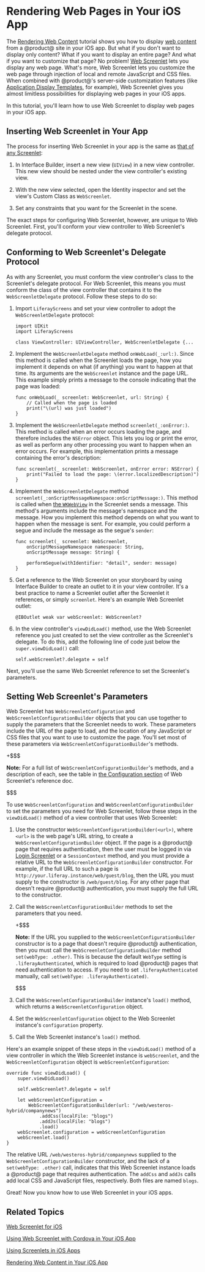 # Rendering Web Pages in Your iOS App [](id=rendering-web-pages-in-your-ios-app)

The 
[Rendering Web Content](/develop/tutorials/-/knowledge_base/7-0/rendering-web-content-in-your-ios-app) 
tutorial shows you how to display 
[web content](/discover/portal/-/knowledge_base/7-0/creating-web-content) 
from a @product@ site in your iOS app. But what if you don't want to display 
only content? What if you want to display an entire page? And what if you want 
to customize that page? No problem! 
[Web Screenlet](/develop/reference/-/knowledge_base/7-0/web-screenlet-for-ios) 
lets you display any web page. What's more, Web Screenlet lets you customize the 
web page through injection of local and remote JavaScript and CSS files. When 
combined with @product@'s server-side customization features (like 
[Application Display Templates](/discover/portal/-/knowledge_base/7-0/styling-apps-with-application-display-templates), 
for example), Web Screenlet gives you almost limitless possibilities for 
displaying web pages in your iOS apps. 

In this tutorial, you'll learn how to use Web Screenlet to display web pages in 
your iOS app. 

## Inserting Web Screenlet in Your App [](id=inserting-web-screenlet-in-your-app)

The process for inserting Web Screenlet in your app is the same as 
[that of any Screenlet](/develop/tutorials/-/knowledge_base/7-0/using-screenlets-in-ios-apps#inserting-and-configuring-screenlets-in-ios-apps): 

1.  In Interface Builder, insert a new view (`UIView`) in a new view controller. 
    This new view should be nested under the view controller's existing view. 

2.  With the new view selected, open the Identity inspector and set the view's 
    Custom Class as `WebScreenlet`. 

3.  Set any constraints that you want for the Screenlet in the scene. 

The exact steps for configuring Web Screenlet, however, are unique to Web 
Screenlet. First, you'll conform your view controller to Web Screenlet's 
delegate protocol. 

## Conforming to Web Screenlet's Delegate Protocol [](id=conforming-to-web-screenlets-delegate-protocol)

As with any Screenlet, you must conform the view controller's class to the 
Screenlet's delegate protocol. For Web Screenlet, this means you must conform 
the class of the view controller that contains it to the `WebScreenletDelegate` 
protocol. Follow these steps to do so: 

1.  Import `LiferayScreens` and set your view controller to adopt the 
    `WebScreenletDelegate` protocol: 

        import UIKit
        import LiferayScreens

        class ViewController: UIViewController, WebScreenletDelegate {...

2.  Implement the `WebScreenletDelegate` method `onWebLoad(_:url:)`. Since this 
    method is called when the Screenlet loads the page, how you implement it 
    depends on what (if anything) you want to happen at that time. Its arguments 
    are the `WebScreenlet` instance and the page URL. This example simply prints 
    a message to the console indicating that the page was loaded: 

        func onWebLoad(_ screenlet: WebScreenlet, url: String) {
            // Called when the page is loaded
            print("\(url) was just loaded")
        }

3.  Implement the `WebScreenletDelegate` method `screenlet(_:onError:)`. This 
    method is called when an error occurs loading the page, and therefore 
    includes the `NSError` object. This lets you log or print the error, as well 
    as perform any other processing you want to happen when an error occurs. For 
    example, this implementation prints a message containing the error's 
    description: 

        func screenlet(_ screenlet: WebScreenlet, onError error: NSError) {
            print("Failed to load the page: \(error.localizedDescription)")
        }

4.  Implement the `WebScreenletDelegate` method 
    `screenlet(_:onScriptMessageNamespace:onScriptMessage:)`. This method is 
    called when 
    [the `WKWebView`](https://developer.apple.com/documentation/webkit/wkwebview) 
    in the Screenlet sends a message. This method's arguments include the 
    message's namespace and the message. How you implement this method depends 
    on what you want to happen when the message is sent. For example, you could 
    perform a segue and include the message as the segue's `sender`: 

        func screenlet(_ screenlet: WebScreenlet,
            onScriptMessageNamespace namespace: String,
            onScriptMessage message: String) {

            performSegue(withIdentifier: "detail", sender: message)
        }

5.  Get a reference to the Web Screenlet on your storyboard by using Interface 
    Builder to create an outlet to it in your view controller. It's a best 
    practice to name a Screenlet outlet after the Screenlet it references, or 
    simply `screenlet`. Here's an example Web Screenlet outlet: 

        @IBOutlet weak var webScreenlet: WebScreenlet?

6.  In the view controller's `viewDidLoad()` method, use the Web Screenlet 
    reference you just created to set the view controller as the Screenlet's 
    delegate. To do this, add the following line of code just below the 
    `super.viewDidLoad()` call: 

        self.webScreenlet?.delegate = self

Next, you'll use the same Web Screenlet reference to set the Screenlet's 
parameters. 

## Setting Web Screenlet's Parameters [](id=setting-web-screenlets-parameters)

Web Screenlet has `WebScreenletConfiguration` and 
`WebScreenletConfigurationBuilder` objects that you can use together to supply 
the parameters that the Screenlet needs to work. These parameters include the 
URL of the page to load, and the location of any JavaScript or CSS files that 
you want to use to customize the page. You'll set most of these parameters via 
`WebScreenletConfigurationBuilder`'s methods. 

+$$$

**Note:** For a full list of `WebScreenletConfigurationBuilder`'s methods, and a 
description of each, see the table in 
[the Configuration section](/develop/reference/-/knowledge_base/7-0/web-screenlet-for-ios#configuration) 
of Web Screenlet's reference doc. 

$$$

To use `WebScreenletConfiguration` and `WebScreenletConfigurationBuilder` to set 
the parameters you need for Web Screenlet, follow these steps in the 
`viewDidLoad()` method of a view controller that uses Web Screenlet: 

1.  Use the constructor `WebScreenletConfigurationBuilder(<url>)`, where `<url>` 
    is the web page's URL string, to create a `WebScreenletConfigurationBuilder` 
    object. If the page is a @product@ page that requires authentication, then 
    the user must be logged in via 
    [Login Screenlet](/develop/reference/-/knowledge_base/7-0/loginscreenlet-for-ios) 
    or a `SessionContext` method, and you must provide a relative URL to the 
    `WebScreenletConfigurationBuilder` constructor. For example, if the full 
    URL to such a page is `http://your.liferay.instance/web/guest/blog`, then 
    the URL you must supply to the constructor is `/web/guest/blog`. For any 
    other page that doesn't require @product@ authentication, you must supply 
    the full URL to the constructor. 

2.  Call the `WebScreenletConfigurationBuilder` methods to set the parameters 
    that you need. 

    +$$$

    **Note:** If the URL you supplied to the `WebScreenletConfigurationBuilder` 
    constructor is to a page that doesn't require @product@ authentication, then 
    you must call the `WebScreenletConfigurationBuilder` method 
    `set(webType: .other)`. This is because the default `WebType` setting is 
    `.liferayAuthenticated`, which is required to load @product@ pages that need 
    authentication to access. If you need to set `.liferayAuthenticated` 
    manually, call `set(webType: .liferayAuthenticated)`. 

    $$$

3.  Call the `WebScreenletConfigurationBuilder` instance's `load()` method, 
    which returns a `WebScreenletConfiguration` object. 

4.  Set the `WebScreenletConfiguration` object to the Web Screenlet instance's 
    `configuration` property. 

5.  Call the Web Screenlet instance's `load()` method. 

Here's an example snippet of these steps in the `viewDidLoad()` method of a view 
controller in which the Web Screenlet instance is `webScreenlet`, and the 
`WebScreenletConfiguration` object is `webScreenletConfiguration`: 

    override func viewDidLoad() {
        super.viewDidLoad()

        self.webScreenlet?.delegate = self

        let webScreenletConfiguration = 
            WebScreenletConfigurationBuilder(url: "/web/westeros-hybrid/companynews")
                .addCss(localFile: "blogs")
                .addJs(localFile: "blogs")
                .load()
        webScreenlet.configuration = webScreenletConfiguration
        webScreenlet.load()
    }

The relative URL `/web/westeros-hybrid/companynews` supplied to the 
`WebScreenletConfigurationBuilder` constructor, and the lack of a 
`set(webType: .other)` call, indicates that this Web Screenlet instance loads a 
@product@ page that requires authentication. The `addCss` and `addJs` calls add 
local CSS and JavaScript files, respectively. Both files are named `blogs`. 

Great! Now you know how to use Web Screenlet in your iOS apps. 

## Related Topics [](id=related-topics)

[Web Screenlet for iOS](/develop/reference/-/knowledge_base/7-0/web-screenlet-for-ios)

[Using Web Screenlet with Cordova in Your iOS App](/develop/reference/-/knowledge_base/7-0/using-web-screenlet-with-cordova-in-your-ios-app)

[Using Screenlets in iOS Apps](/develop/tutorials/-/knowledge_base/7-0/using-screenlets-in-ios-apps)

[Rendering Web Content in Your iOS App](/develop/tutorials/-/knowledge_base/7-0/rendering-web-content-in-your-ios-app)
